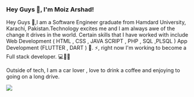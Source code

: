### Hey Guys 👋, I'm Moiz Arshad!

Hey Guys 👋,I am a Software Engineer graduate from Hamdard University, Karachi, Pakistan.Technology excites me and I am always awe of the change it drives in the world. Certain skills that I have worked with include Web Development ( HTML , CSS , JAVA SCRIPT , PHP , SQL ,PLSQL ) App Development (FLUTTER , DART ) 💫.
⚡️, right now I'm working to become a Full stack developer. 💻👨‍💻

Outside of tech, I am a car lover , love to drink a coffee and enjoying to going on a long drive.





<img src="https://camo.githubusercontent.com/19db51af5f90f1b152bc0b9078f5fe97053955be5074f03f17019c70345bdcdb/68747470733a2f2f6d69726f2e6d656469756d2e636f6d2f6d61782f313336302f302a37513379765349765f7430696f4a2d5a2e676966"/>


<!--
**MoizArshad10/MoizArshad10** is a ✨ _special_ ✨ repository because its `README.md` (this file) appears on your GitHub profile.

Here are some ideas to get you started:

- 🔭 I’m currently working on ...
- 🌱 I’m currently learning ...
- 👯 I’m looking to collaborate on ...
- 🤔 I’m looking for help with ...
- 💬 Ask me about ...
- 📫 How to reach me: ...
- 😄 Pronouns: ...
- ⚡ Fun fact: ...
-->
